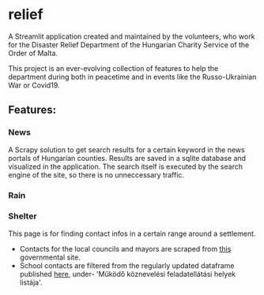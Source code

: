 # relief

A Streamlit application created and maintained by the volunteers, who work for the Disaster Relief Department of the Hungarian Charity Service of the Order of Malta.  

This project is an ever-evolving collection of features to help the department during both in peacetime and in events like the Russo-Ukrainian War or Covid19. 

## Features:
### News
A Scrapy solution to get search results for a certain keyword in the news portals of Hungarian counties. Results are saved in a sqlite database and visualized in the application. The search itself is executed by the search engine of the site, so there is no unneccessary traffic.
### Rain

### Shelter
This page is for finding contact infos in a certain range around a settlement.
- Contacts for the local councils and mayors are scraped from [this](http://xn--tosz-5qa.hu/szolgaltatasaink/onkormanyzati-adatbazis/?telepules=) governmental site. 
- School contacts are filtered from the regularly updated dataframe published [here](https://dari.oktatas.hu/), under- 'Működő köznevelési feladatellátási helyek listája'.
